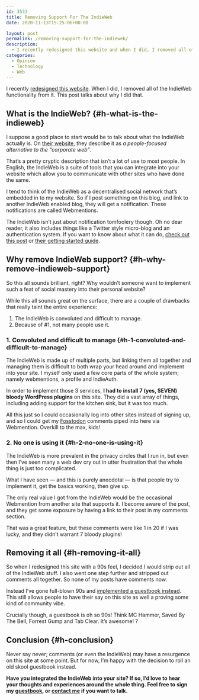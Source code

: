 ```yaml
---
id: 3533
title: Removing Support For The IndieWeb
date: 2020-11-13T15:25:06+00:00

layout: post
permalink: /removing-support-for-the-indieweb/
description:
  - I recently redesigned this website and when I did, I removed all of the IndieWeb functionality from it. This post talks about why I did that.
categories:
  - Opinion
  - Technology
  - Web
---
```

<p class="tldr">
  I recently <a href="https://kevquirk.com/a-nod-to-the-90s-web/">redesigned this website</a>. When I did, I removed all of the IndieWeb functionality from it. This post talks about why I did that.
</p>

## What is the IndieWeb? {#h-what-is-the-indieweb}

I suppose a good place to start would be to talk about what the IndieWeb actually is. On <a href="https://indieweb.org/" target="_blank" rel="noreferrer noopener">their website</a>, they describe it as _a people-focused alternative to the &#8220;corporate web&#8221;_.

That&#8217;s a pretty cryptic description that isn&#8217;t a lot of use to most people. In English, the IndieWeb is a suite of tools that you can integrate into your website which allow you to communicate with other sites who have done the same.

I tend to think of the IndieWeb as a decentralised social network that&#8217;s embedded in to my website. So if I post something on this blog, and link to another IndieWeb enabled blog, they will get a notification. These notifications are called Webmentions.

The IndieWeb isn&#8217;t just about notification tomfoolery though. Oh no dear reader, it also includes things like a Twitter style micro-blog and an authentication system. If you want to know about what it can do, <a rel="noreferrer noopener" href="/implementing-the-indieweb-into-my-website/" target="_blank">check out this post</a> or <a rel="noreferrer noopener" href="https://indieweb.org/Getting_Started" target="_blank">their getting started guide</a>.

## Why remove IndieWeb support? {#h-why-remove-indieweb-support}

So this all sounds brilliant, right? Why wouldn&#8217;t someone want to implement such a feat of social mastery into their personal website?

While this all sounds great on the surface, there are a couple of drawbacks that really taint the entire experience:

  1. The IndieWeb is convoluted and difficult to manage.
  2. Because of #1, not many people use it.

### 1. Convoluted and difficult to manage {#h-1-convoluted-and-difficult-to-manage}

The IndieWeb is made up of multiple parts, but linking them all together and managing them is difficult to both wrap your head around and implement into your site. I myself only used a few core parts of the whole system; namely webmentions, a profile and IndieAuth.

In order to implement those 3 services, **I had to install 7 (yes, SEVEN) bloody WordPress plugins** on this site. They did a vast array of things, including adding support for the kitchen sink, but it was too much.

All this just so I could occasionally log into other sites instead of signing up, and so I could get my <a rel="noreferrer noopener" href="https://fosstodon.org" target="_blank">Fosstodon</a> comments piped into here via Webmention. Overkill to the max, kids!

### 2. No one is using it {#h-2-no-one-is-using-it}

The IndieWeb is more prevalent in the privacy circles that I run in, but even then I&#8217;ve seen many a web dev cry out in utter frustration that the whole thing is just too complicated.

What I have seen &#8212; and this is purely anecdotal &#8212; is that people try to implement it, get the basics working, then give up.

The only real value I got from the IndieWeb would be the occasional Webmention from another site that supports it. I become aware of the post, and they get some exposure by having a link to their post in my comments section.

That was a great feature, but these comments were like 1 in 20 if I was lucky, and they didn&#8217;t warrant 7 bloody plugins!

## Removing it all {#h-removing-it-all}

So when I redesigned this site with a 90s feel, I decided I would strip out all of the IndieWeb stuff. I also went one step further and stripped out comments all together. So none of my posts have comments now.

Instead I&#8217;ve gone full-blown 90s and [implemented a guestbook instead](https://kevquirk.com/guestbook/). This still allows people to have their say on this site as well a proving some kind of community vibe.

Crucially though, a guestbook is oh so 90s! Think MC Hammer, Saved By The Bell, Forrest Gump and Tab Clear. It&#8217;s awesome! ?

## Conclusion {#h-conclusion}

Never say never; comments (or even the IndieWeb) may have a resurgence on this site at some point. But for now, I&#8217;m happy with the decision to roll an old skool guestbook instead.

**Have you integrated the IndieWeb into your site? If so, I&#8217;d love to hear your thoughts and experiences around the whole thing. Feel free to sign my <a rel="noreferrer noopener" href="https://kevquirk.com/guestbook/" target="_blank">guestbook</a>, or <a rel="noreferrer noopener" href="https://kevquirk.com/contact/" target="_blank">contact me</a> if you want to talk.**
